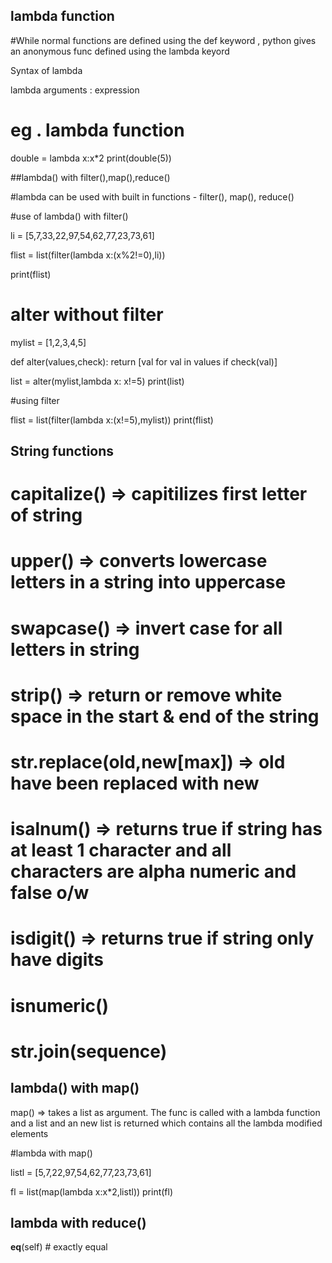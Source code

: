 
##  lambda function

#While normal functions are defined using the def keyword , python gives an anonymous func defined using the lambda keyord

Syntax of lambda

lambda arguments : expression

# eg . lambda function

double = lambda x:x*2
print(double(5))



 ##lambda() with filter(),map(),reduce()

#lambda can be used with built in functions - filter(), map(), reduce()


#use of lambda() with filter()

li = [5,7,33,22,97,54,62,77,23,73,61]

flist = list(filter(lambda x:(x%2!=0),li))

print(flist)   


# alter without filter
mylist = [1,2,3,4,5]

def alter(values,check):
    return [val for val in values if check(val)]

list = alter(mylist,lambda x: x!=5)
print(list)   
         

#using filter

flist = list(filter(lambda x:(x!=5),mylist))
print(flist)         

## String functions

# capitalize() => capitilizes first letter of string
# upper()  => converts lowercase letters in a string into uppercase
# swapcase() => invert case for all letters in string
# strip() => return or remove white space in the start & end of the string 
# str.replace(old,new[max]) => old have been replaced with new
# isalnum() => returns true if string has at least 1 character and all characters are alpha numeric and false o/w
# isdigit() => returns true if string only have digits
# isnumeric()
# str.join(sequence)



## lambda() with map()

map()  => takes a list as argument. The func is called with a lambda function and a list and an new list is returned 
          which contains all the lambda modified elements

#lambda with map()

listl = [5,7,22,97,54,62,77,23,73,61]

fl = list(map(lambda x:x*2,listl))
print(fl)


## lambda with reduce()

 
 __eq__(self) # exactly equal
 